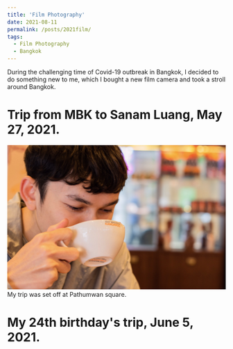 ```yaml
---
title: 'Film Photography'
date: 2021-08-11
permalink: /posts/2021film/
tags:
  - Film Photography
  - Bangkok
---
```


During the challenging time of Covid-19 outbreak in Bangkok, I decided to do something new to me, which I bought a new film camera and took a stroll around Bangkok.

Trip from MBK to Sanam Luang, May 27, 2021.
======
<img src="images/coffee.png" alt="hi" class="inline"/>
My trip was set off at Pathumwan square.


My 24th birthday's trip, June 5, 2021.
======
